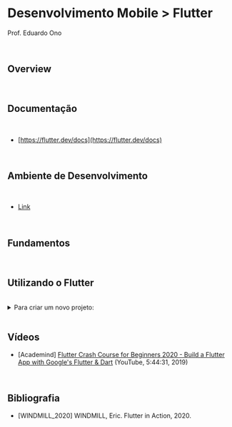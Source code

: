 # Desenvolvimento Mobile > Flutter

Prof. Eduardo Ono

<br>

## Overview
<br>

## Documentação
<br>

* [https://flutter.dev/docs](https://flutter.dev/docs)

<br>

## Ambiente de Desenvolvimento
<br>

* [Link](ambiente-de-desenvolvimento.md)

<br>

## Fundamentos
<br>


## Utilizando o Flutter
<br>

<details>
  <summary>Para criar um novo projeto:</summary>
  <section>
    
    flutter create --org <br.com.dominio> <nome_do_projeto> 

  </section>
</details>

<br>

## Vídeos

* [Academind] [Flutter Crash Course for Beginners 2020 - Build a Flutter App with Google's Flutter & Dart](https://www.youtube.com/watch?v=x0uinJvhNxI) (YouTube, 5:44:31, 2019)

<br>

## Bibliografia

* [WINDMILL_2020] WINDMILL, Eric. Flutter in Action, 2020.